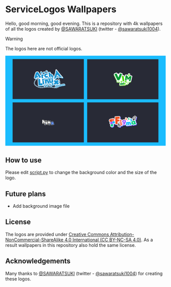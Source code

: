# ServiceLogos Wallpapers
Hello, good morning, good evening.
This is a repository with 4k wallpapers of all the logos created by [@SAWARATSUKI](https://github.com/SAWARATSUKI) (twitter - [@sawaratsuki1004](https://twitter.com/sawaratsuki1004)).

> [!WARNING]
> The logos here are not official logos.

![Wallpapers](./walls.png)

## How to use
Please edit [script.py](script.py) to change the background color and the size of the logo.

## Future plans
- Add background image file

## License
The logos are provided under [Creative Commons Attribution-NonCommercial-ShareAlike 4.0 International (CC BY-NC-SA 4.0)](https://creativecommons.org/licenses/by-nc-sa/4.0/deed.en). As a result wallpapers in this repository also hold the same license.

## Acknowledgements
Many thanks to [@SAWARATSUKI](https://github.com/SAWARATSUKI) (twitter - [@sawaratsuki1004](https://twitter.com/sawaratsuki1004)) for creating these logos.

